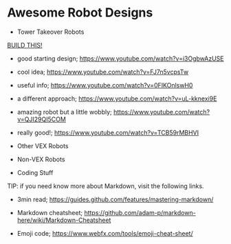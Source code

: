 # Awesome Robot Designs

- Tower Takeover Robots

[BUILD THIS!](https://youtu.be/eYI2msWYF6w)

- good starting design; https://www.youtube.com/watch?v=i3OgbwAzUSE
- cool idea; https://www.youtube.com/watch?v=FJ7n5vcpsTw
- useful info; https://www.youtube.com/watch?v=0FIKOnlswH0
- a different approach; https://www.youtube.com/watch?v=uL-kknexi9E
- amazing robot but a little wobbly; https://www.youtube.com/watch?v=QJI29QI5COM
- really good!; https://www.youtube.com/watch?v=TCB59rMBHVI

- Other VEX Robots

- Non-VEX Robots

- Coding Stuff


TIP: if you need know more about Markdown, visit the following links.

- 3min read; https://guides.github.com/features/mastering-markdown/

- Markdown cheatsheet; https://github.com/adam-p/markdown-here/wiki/Markdown-Cheatsheet

- Emoji code; https://www.webfx.com/tools/emoji-cheat-sheet/
